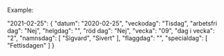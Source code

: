  Example:

  "2021-02-25": {
    "datum": "2020-02-25",
    "veckodag": "Tisdag",
    "arbetsfri dag": "Nej",
    "helgdag": "",
    "röd dag": "Nej",
    "vecka": "09",
    "dag i vecka": "2",
    "namnsdag": [
      "Sigvard",
      "Sivert"
    ],
    "flaggdag": "",
    "specialdag": [
      "Fettisdagen"
    ]
  }
